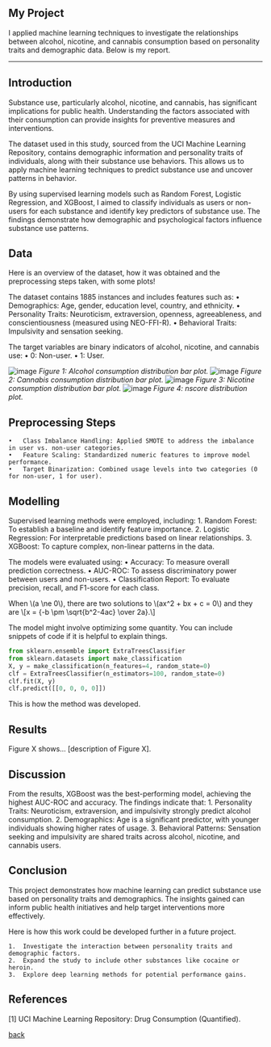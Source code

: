 <script id="MathJax-script" async src="https://cdn.jsdelivr.net/npm/mathjax@3/es5/tex-mml-chtml.js"></script>

## My Project

I applied machine learning techniques to investigate the relationships between alcohol, nicotine, and cannabis consumption based on personality traits and demographic data. Below is my report.

***

## Introduction 

Substance use, particularly alcohol, nicotine, and cannabis, has significant implications for public health. Understanding the factors associated with their consumption can provide insights for preventive measures and interventions.

The dataset used in this study, sourced from the UCI Machine Learning Repository, contains demographic information and personality traits of individuals, along with their substance use behaviors. This allows us to apply machine learning techniques to predict substance use and uncover patterns in behavior.

By using supervised learning models such as Random Forest, Logistic Regression, and XGBoost, I aimed to classify individuals as users or non-users for each substance and identify key predictors of substance use. The findings demonstrate how demographic and psychological factors influence substance use patterns.

## Data

Here is an overview of the dataset, how it was obtained and the preprocessing steps taken, with some plots!

The dataset contains 1885 instances and includes features such as:
	•	Demographics: Age, gender, education level, country, and ethnicity.
	•	Personality Traits: Neuroticism, extraversion, openness, agreeableness, and conscientiousness (measured using NEO-FFI-R).
	•	Behavioral Traits: Impulsivity and sensation seeking.

The target variables are binary indicators of alcohol, nicotine, and cannabis use:
	•	0: Non-user.
	•	1: User.

![image](https://github.com/user-attachments/assets/f990d918-14c6-473f-acb2-bf598865b930)
*Figure 1: Alcohol consumption distribution bar plot.*
![image](https://github.com/user-attachments/assets/2578c5fe-cae9-4a4a-8104-905158d1c8f5)
*Figure 2: Cannabis consumption distribution bar plot.*
![image](https://github.com/user-attachments/assets/2450d3a1-10e5-486d-93fb-3948f8690a94)
*Figure 3: Nicotine consumption distribution bar plot.*
![image](https://github.com/user-attachments/assets/7ed89f42-020e-4f4b-9ce6-3dc673f42aa6)
*Figure 4: nscore distribution plot.*

## Preprocessing Steps
	•	Class Imbalance Handling: Applied SMOTE to address the imbalance in user vs. non-user categories.
	•	Feature Scaling: Standardized numeric features to improve model performance.
	•	Target Binarization: Combined usage levels into two categories (0 for non-user, 1 for user).

## Modelling

Supervised learning methods were employed, including:
	1.	Random Forest: To establish a baseline and identify feature importance.
	2.	Logistic Regression: For interpretable predictions based on linear relationships.
	3.	XGBoost: To capture complex, non-linear patterns in the data.

The models were evaluated using:
	•	Accuracy: To measure overall prediction correctness.
	•	AUC-ROC: To assess discriminatory power between users and non-users.
	•	Classification Report: To evaluate precision, recall, and F1-score for each class.

<p>
When \(a \ne 0\), there are two solutions to \(ax^2 + bx + c = 0\) and they are
  \[x = {-b \pm \sqrt{b^2-4ac} \over 2a}.\]
</p>

The model might involve optimizing some quantity. You can include snippets of code if it is helpful to explain things.

```python
from sklearn.ensemble import ExtraTreesClassifier
from sklearn.datasets import make_classification
X, y = make_classification(n_features=4, random_state=0)
clf = ExtraTreesClassifier(n_estimators=100, random_state=0)
clf.fit(X, y)
clf.predict([[0, 0, 0, 0]])
```

This is how the method was developed.

## Results

Figure X shows... [description of Figure X].

## Discussion

From the results, XGBoost was the best-performing model, achieving the highest AUC-ROC and accuracy. The findings indicate that:
	1.	Personality Traits: Neuroticism, extraversion, and impulsivity strongly predict alcohol consumption.
	2.	Demographics: Age is a significant predictor, with younger individuals showing higher rates of usage.
	3.	Behavioral Patterns: Sensation seeking and impulsivity are shared traits across alcohol, nicotine, and cannabis users.

## Conclusion

This project demonstrates how machine learning can predict substance use based on personality traits and demographics. The insights gained can inform public health initiatives and help target interventions more effectively.

Here is how this work could be developed further in a future project.

	1.	Investigate the interaction between personality traits and demographic factors.
	2.	Expand the study to include other substances like cocaine or heroin.
	3.	Explore deep learning methods for potential performance gains.

## References
[1] UCI Machine Learning Repository: Drug Consumption (Quantified).

[back](./)
